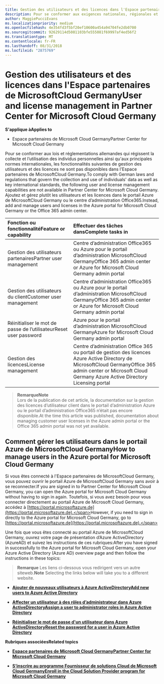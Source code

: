 ```yaml
---
title: Gestion des utilisateurs et des licences dans l'Espace partenaires de MicrosoftCloud Germany | Espace partenaires de MicrosoftCloud Germany
description: Pour se conformer aux exigences nationales, régionales et sectorielles qui régissent la collecte et l’utilisation des données personnelles, les fonctionnalités de gestion des utilisateurs ne sont pas disponibles dans l'Espace partenaires de MicrosoftCloud Germany. Ajoutez et gérez plutôt les utilisateurs dans le portail Azure de MicrosoftCloud Germany.
author: MaggiePucciEvans
ms.localizationpriority: medium
ms.openlocfilehash: 4e354fd3f5bf20ef10600a454a94704fe2db0700
ms.sourcegitcommit: 92629114d5081103bfe555081f69997af4ed56f2
ms.translationtype: MT
ms.contentlocale: fr-FR
ms.lasthandoff: 08/31/2018
ms.locfileid: "2875769"
---
```

# <a name="user-and-license-management-in-partner-center-for-microsoft-cloud-germany"></a><span data-ttu-id="d410d-104">Gestion des utilisateurs et des licences dans l'Espace partenaires de MicrosoftCloud Germany</span><span class="sxs-lookup"><span data-stu-id="d410d-104">User and license management in Partner Center for Microsoft Cloud Germany</span></span>

**<span data-ttu-id="d410d-105">S'applique à</span><span class="sxs-lookup"><span data-stu-id="d410d-105">Applies to</span></span>**

-  <span data-ttu-id="d410d-106">Espace partenaires de Microsoft Cloud Germany</span><span class="sxs-lookup"><span data-stu-id="d410d-106">Partner Center for Microsoft Cloud Germany</span></span>

<span data-ttu-id="d410d-107">Pour se conformer aux lois et réglementations allemandes qui régissent la collecte et l’utilisation des individus personnelles ainsi qu'aux principales normes internationales, les fonctionnalités suivantes de gestion des utilisateurs et des licences ne sont pas disponibles dans l'Espace partenaires de MicrosoftCloud Germany.</span><span class="sxs-lookup"><span data-stu-id="d410d-107">To comply with German laws and regulations that govern the collection and use of individuals' data as well as key international standards, the following user and license management capabilities are not available in Partner Center for Microsoft Cloud Germany.</span></span> <span data-ttu-id="d410d-108">Ajoutez et gérez plutôt les utilisateurs et les licences dans le portail Azure de MicrosoftCloud Germany ou le centre d’administration Office365.</span><span class="sxs-lookup"><span data-stu-id="d410d-108">Instead, add and manage users and licenses in the Azure portal for Microsoft Cloud Germany or the Office 365 admin center.</span></span>

<span data-ttu-id="d410d-109">Fonction ou fonctionnalité</span><span class="sxs-lookup"><span data-stu-id="d410d-109">Feature or capability</span></span> | <span data-ttu-id="d410d-110">Effectuer des tâches dans</span><span class="sxs-lookup"><span data-stu-id="d410d-110">Complete tasks in</span></span>
:--- | :---
<span data-ttu-id="d410d-111">Gestion des utilisateurs partenaires</span><span class="sxs-lookup"><span data-stu-id="d410d-111">Partner user management</span></span> | <span data-ttu-id="d410d-112">Centre d’administration Office365 ou Azure pour le portail d’administration MicrosoftCloud Germany</span><span class="sxs-lookup"><span data-stu-id="d410d-112">Office 365 admin center or Azure for Microsoft Cloud Germany admin portal</span></span>
<span data-ttu-id="d410d-113">Gestion des utilisateurs du client</span><span class="sxs-lookup"><span data-stu-id="d410d-113">Customer user management</span></span> | <span data-ttu-id="d410d-114">Centre d’administration Office365 ou Azure pour le portail d’administration MicrosoftCloud Germany</span><span class="sxs-lookup"><span data-stu-id="d410d-114">Office 365 admin center or Azure for Microsoft Cloud Germany admin portal</span></span>
<span data-ttu-id="d410d-115">Réinitialiser le mot de passe de l’utilisateur</span><span class="sxs-lookup"><span data-stu-id="d410d-115">Reset user password</span></span> | <span data-ttu-id="d410d-116">Azure pour le portail d’administration MicrosoftCloud Germany</span><span class="sxs-lookup"><span data-stu-id="d410d-116">Azure for Microsoft Cloud Germany admin portal</span></span>
<span data-ttu-id="d410d-117">Gestion des licences</span><span class="sxs-lookup"><span data-stu-id="d410d-117">License management</span></span> | <span data-ttu-id="d410d-118">Centre d’administration Office 365 ou portail de gestion des licences Azure Active Directory de MicrosoftCloud Germany</span><span class="sxs-lookup"><span data-stu-id="d410d-118">Office 365 admin center or Microsoft Cloud Germany Azure Active Directory Licensing portal</span></span>

>**<span data-ttu-id="d410d-119">Remarque</span><span class="sxs-lookup"><span data-stu-id="d410d-119">Note</span></span>**<br>
<span data-ttu-id="d410d-120">Lors de la publication de cet article, la documentation sur la gestion des licences d’utilisateur client dans le portail d’administration Azure ou le portail d’administration Office365 n’était pas encore disponible.</span><span class="sxs-lookup"><span data-stu-id="d410d-120">At the time this article was published, documentation about managing customer user licenses in the Azure admin portal or the Office 365 admin portal was not yet available.</span></span>

## <a name="how-to-manage-users-in-the-azure-portal-for-microsoft-cloud-germany"></a><span data-ttu-id="d410d-121">Comment gérer les utilisateurs dans le portail Azure de MicrosoftCloud Germany</span><span class="sxs-lookup"><span data-stu-id="d410d-121">How to manage users in the Azure portal for Microsoft Cloud Germany</span></span> 

<span data-ttu-id="d410d-122">Si vous êtes connecté à l'Espace partenaires de MicrosoftCloud Germany, vous pouvez ouvrir le portail Azure de MicrosoftCloud Germany sans avoir à se reconnecter.</span><span class="sxs-lookup"><span data-stu-id="d410d-122">If you are signed in to Partner Center for Microsoft Cloud Germany, you can open the Azure portal for Microsoft Cloud Germany without having to sign in again.</span></span> <span data-ttu-id="d410d-123">Toutefois, si vous avez besoin pour vous connecter directement au portail Azure de Microsoft Cloud Germany, accédez à [https://portal.microsoftazure.de](https://portal.microsoftazure.de).</span><span class="sxs-lookup"><span data-stu-id="d410d-123">However, if you need to sign in directly to the Azure portal for Microsoft Cloud Germany, go to [https://portal.microsoftazure.de](https://portal.microsoftazure.de).</span></span> 

<span data-ttu-id="d410d-124">Une fois que vous êtes connecté au portail Azure de MicrosoftCloud Germany, ouvrez votre page de présentation d’Azure ActiveDirectory (AzureAD) et suivez les instructions de ces rubriques:</span><span class="sxs-lookup"><span data-stu-id="d410d-124">After you have signed in successfully to the Azure portal for Microsoft Cloud Germany, open your Azure Active Directory (Azure AD) overview page and then follow the instructions in these topics:</span></span>

><span data-ttu-id="d410d-125">**Remarque** Les liens ci-dessous vous redirigent vers un autre siteweb.</span><span class="sxs-lookup"><span data-stu-id="d410d-125">**Note** Selecting the links below will take you to a different website.</span></span> 

-  [**<span data-ttu-id="d410d-126">Ajouter de nouveaux utilisateurs à Azure ActiveDirectory</span><span class="sxs-lookup"><span data-stu-id="d410d-126">Add new users to Azure Active Directory</span></span>**](https://docs.microsoft.com/azure/active-directory/active-directory-users-create-azure-portal)

-  [**<span data-ttu-id="d410d-127">Affecter un utilisateur à des rôles d’administrateur dans Azure ActiveDirectory</span><span class="sxs-lookup"><span data-stu-id="d410d-127">Assign a user to administrator roles in Azure Active Directory</span></span>**](https://docs.microsoft.com/azure/active-directory/active-directory-users-assign-role-azure-portal)

-  [**<span data-ttu-id="d410d-128">Réinitialiser le mot de passe d'un utilisateur dans Azure ActiveDirectory</span><span class="sxs-lookup"><span data-stu-id="d410d-128">Reset the password for a user in Azure Active Directory</span></span>**](https://docs.microsoft.com/azure/active-directory/active-directory-users-reset-password-azure-portal)

**<span data-ttu-id="d410d-129">Rubriques associées</span><span class="sxs-lookup"><span data-stu-id="d410d-129">Related topics</span></span>**

-  [**<span data-ttu-id="d410d-130">Espace partenaires de Microsoft Cloud Germany</span><span class="sxs-lookup"><span data-stu-id="d410d-130">Partner Center for Microsoft Cloud Germany</span></span>**](partner-center-for-microsoft-cloud-germany.md)

-  [**<span data-ttu-id="d410d-131">S’inscrire au programme Fournisseur de solutions Cloud de Microsoft Cloud Germany</span><span class="sxs-lookup"><span data-stu-id="d410d-131">Enroll in the Cloud Solution Provider program for Microsoft Cloud Germany</span></span>**](enroll-in-csp-for-microsoft-cloud-germany.md)
